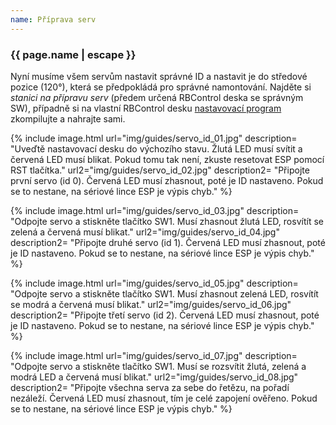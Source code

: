 ```yaml
---
name: Příprava serv
---
```

### {{ page.name | escape }}
Nyní musíme všem servům nastavit správné ID a nastavit je do středové pozice (120°),
která se předpokládá pro správné namontování. Najděte si *stanici na přípravu serv*
(předem určená RBControl deska se správným SW), případně si na vlastní RBControl desku
[nastavovací program](https://github.com/RoboticsBrno/RB3201-RBControl-testing-software/tree/master/Servos_setup)
zkompilujte a nahrajte sami.

{% include image.html
    url="img/guides/servo_id_01.jpg"
    description=
        "Uveďtě nastavovací desku do výchozího stavu. Žlutá LED musí svítit a červená LED musí blikat. Pokud tomu tak není, zkuste resetovat ESP pomocí RST tlačítka."
    url2="img/guides/servo_id_02.jpg"
    description2=
        "Připojte první servo (id 0). Červená LED musí zhasnout, poté je ID nastaveno. Pokud se to nestane, na sériové lince ESP je výpis chyb."
%}

{% include image.html
    url="img/guides/servo_id_03.jpg"
    description=
        "Odpojte servo a stiskněte tlačítko SW1. Musí zhasnout žlutá LED, rosvítít se zelená a červená musí blikat."
    url2="img/guides/servo_id_04.jpg"
    description2=
        "Připojte druhé servo (id 1). Červená LED musí zhasnout, poté je ID nastaveno. Pokud se to nestane, na sériové lince ESP je výpis chyb."
%}

{% include image.html
    url="img/guides/servo_id_05.jpg"
    description=
        "Odpojte servo a stiskněte tlačítko SW1. Musí zhasnout zelená LED, rosvítít se modrá a červená musí blikat."
    url2="img/guides/servo_id_06.jpg"
    description2=
        "Připojte třetí servo (id 2). Červená LED musí zhasnout, poté je ID nastaveno. Pokud se to nestane, na sériové lince ESP je výpis chyb."
%}

{% include image.html
    url="img/guides/servo_id_07.jpg"
    description=
        "Odpojte servo a stiskněte tlačítko SW1. Musí se rozsvítit žlutá, zelená a modrá LED a červená musí blikat."
    url2="img/guides/servo_id_08.jpg"
    description2=
        "Připojte všechna serva za sebe do řetězu, na pořadí nezáleží. Červená LED musí zhasnout, tím je celé zapojení ověřeno. Pokud se to nestane, na sériové lince ESP je výpis chyb."
%}